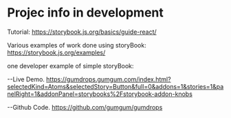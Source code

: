 # Projec info in development


Tutorial: https://storybook.js.org/basics/guide-react/


Various examples of work done using storyBook: 
https://storybook.js.org/examples/



one developer example of simple storyBook: 

--Live Demo.
https://gumdrops.gumgum.com/index.html?selectedKind=Atoms&selectedStory=Button&full=0&addons=1&stories=1&panelRight=1&addonPanel=storybooks%2Fstorybook-addon-knobs

--Github Code.
https://github.com/gumgum/gumdrops
